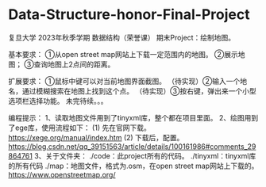 # Data-Structure-honor-Final-Project
复旦大学 2023年秋季学期 数据结构（荣誉课）
期末Project：绘制地图。

基本要求：
①从open street map网站上下载一定范围内的地图。
②展示地图；
③查询地图上2点间的距离。

扩展要求：
①鼠标中键可以对当前地图界面截图。
（待实现）②输入一个地名，通过模糊搜索在地图上找到这个点。
（待实现）③按右键，弹出来一个小型选项栏选择功能。
未完待续。。。


编程提示：
1、读取地图文件用到了tinyxml库，整个都在项目里面。
2、绘图用到了ege库，使用流程如下：
    (1) 先在官网下载。https://xege.org/manual/index.htm
    (2) 下载后，配置。https://blog.csdn.net/qq_39151563/article/details/100161986#comments_29864761
3、关于文件夹：
    ./code：此project所有的代码。
    ./tinyxml：tinyxml库的所有代码
    ./map：地图文件，格式为.osm，在open street map网站上下载的。https://www.openstreetmap.org/
